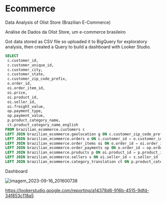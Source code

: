 # Ecommerce

Data Analysis of Olist Store (Brazilian E-Commerce)

Análise de Dados da Olist Store, um e-commerce brasileiro

Got data stored as CSV file so uploaded it to BigQuery for exploratory analysis,
then created a Query to build a dashboard with Looker Studio.

```SQL
SELECT  
 c.customer_id,
 c.customer_unique_id,
 c.customer_city,
 c.customer_state,
 c.customer_zip_code_prefix,
 o.order_id,
 oi.order_item_id,
 oi.price,
 oi.product_id,
 oi.seller_id,
 oi.freight_value,
 op.payment_type,
 op.payment_value,
 p.product_category_name,
 ct.product_category_name_english
FROM brazilian_ecommerce.customers c
LEFT JOIN brazilian_ecommerce.geolocation g ON c.customer_zip_code_prefix = g.geolocation_zip_code_prefix
LEFT JOIN brazilian_ecommerce.orders o ON c.customer_id = o.customer_id
LEFT JOIN brazilian_ecommerce.order_items oi ON o.order_id = oi.order_id
LEFT JOIN brazilian_ecommerce.order_payments op ON o.order_id = op.order_id
LEFT JOIN brazilian_ecommerce.products p ON oi.product_id = p.product_id
LEFT JOIN brazilian_ecommerce.sellers s ON oi.seller_id = s.seller_id
LEFT JOIN brazilian_ecommerce.category_translation ct ON p.product_category_name = ct.product_category_name;
```

Dashboard

![imagem_2023-09-16_201600738](https://github.com/Ronan-Alencar/Dados_ANP/assets/133599706/1b1e45c7-7090-4996-9ec5-6dcb3ed1fefb)

https://lookerstudio.google.com/reporting/a14378d6-916b-4515-9dfd-34f853c118a5
